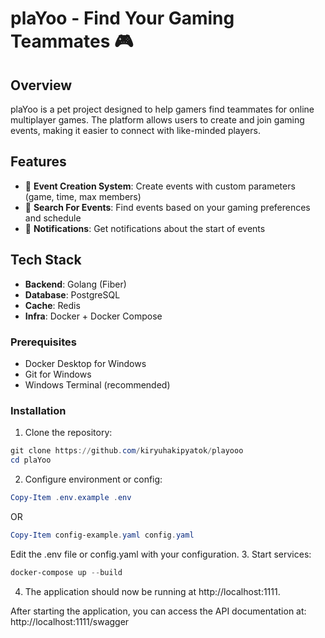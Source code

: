 # plaYoo - Find Your Gaming Teammates 🎮

## Overview
plaYoo is a pet project designed to help gamers find teammates for online multiplayer games. The platform allows users to create and join gaming events, making it easier to connect with like-minded players.

## Features
- 🎯 **Event Creation System**: Create events with custom parameters (game, time, max members)
- 🔎 **Search For Events**: Find events based on your gaming preferences and schedule
- 🔔 **Notifications**: Get notifications about the start of events

## Tech Stack
- **Backend**: Golang (Fiber)
- **Database**: PostgreSQL
- **Cache**: Redis
- **Infra**: Docker + Docker Compose

### Prerequisites
- Docker Desktop for Windows
- Git for Windows
- Windows Terminal (recommended)

### Installation
1. Clone the repository:
```powershell
git clone https://github.com/kiryuhakipyatok/playooo
cd plaYoo
```
2. Configure environment or config:
```powershell
Copy-Item .env.example .env
```
OR 
```powershell
Copy-Item config-example.yaml config.yaml
```
Edit the .env file or config.yaml with your configuration.
3. Start services:
```powershell
docker-compose up --build
```
4. The application should now be running at http://localhost:1111.

After starting the application, you can access the API documentation at:
http://localhost:1111/swagger
